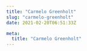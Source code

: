 ```yaml
---
title: "Carmelo Greenholt"
slug: "carmelo-greenholt"
date: 2021-02-20T06:51:33Z

meta:
  title: "Carmelo Greenholt"
---
```


